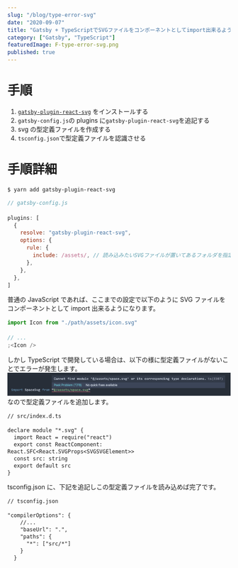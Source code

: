 ```yaml
---
slug: "/blog/type-error-svg"
date: "2020-09-07"
title: "Gatsby + TypeScriptでSVGファイルをコンポーネントとしてimport出来るようにする"
category: ["Gatsby", "TypeScript"]
featuredImage: F-type-error-svg.png
published: true
---
```


# 手順

1. [`gatsby-plugin-react-svg`](https://www.gatsbyjs.com/plugins/gatsby-plugin-react-svg/) をインストールする
2. `gatsby-config.js`の plugins に`gatsby-plugin-react-svg`を追記する
3. svg の型定義ファイルを作成する
4. `tsconfig.json`で型定義ファイルを認識させる

# 手順詳細

```
$ yarn add gatsby-plugin-react-svg
```

```javascript
// gatsby-config.js

plugins: [
  {
    resolve: "gatsby-plugin-react-svg",
    options: {
      rule: {
        include: /assets/, // 読み込みたいSVGファイルが置いてあるフォルダを指定する
      },
    },
  },
]
```

普通の JavaScript であれば、ここまでの設定で以下のように SVG ファイルをコンポーネントとして import 出来るようになります。

```js
import Icon from "./path/assets/icon.svg"

// ...
;<Icon />
```

しかし TypeScript で開発している場合は、以下の様に型定義ファイルがないことでエラーが発生します。
![Type error when tempting importing svg file](./type-error-svg.png)
なので型定義ファイルを追加します。

```js{3-8}
// src/index.d.ts

declare module "*.svg" {
  import React = require("react")
  export const ReactComponent: React.SFC<React.SVGProps<SVGSVGElement>>
  const src: string
  export default src
}
```

tsconfig.json に、下記を追記しこの型定義ファイルを読み込めば完了です。

```json{5-8}
// tsconfig.json

"compilerOptions": {
    //...
    "baseUrl": ".",
    "paths": {
      "*": ["src/*"]
    }
  }

```
